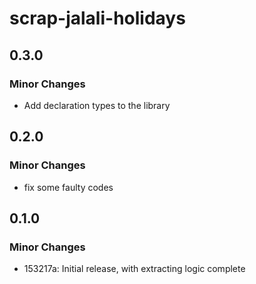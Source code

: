 # scrap-jalali-holidays

## 0.3.0

### Minor Changes

- Add declaration types to the library

## 0.2.0

### Minor Changes

- fix some faulty codes

## 0.1.0

### Minor Changes

- 153217a: Initial release, with extracting logic complete
